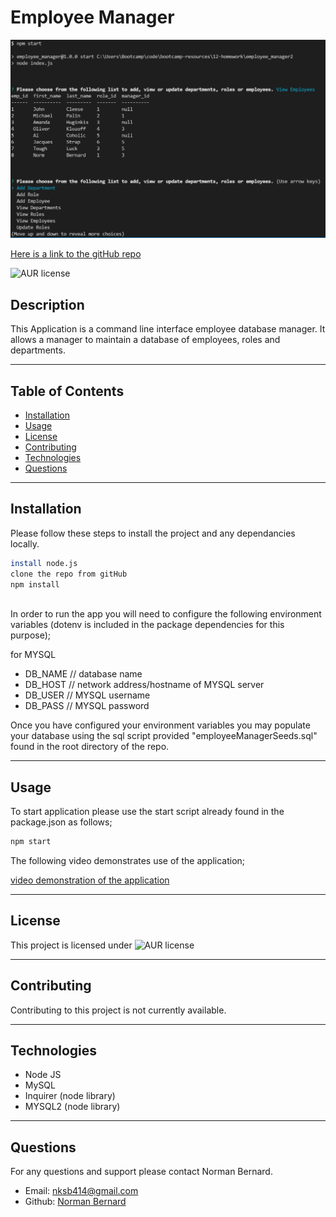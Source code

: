 # Employee Manager
 
  
  ![alt text](./images/screenshot.PNG)
  
[Here is a link to the gitHub repo](https://github.com/Normksb/employee-manager)  

![AUR license](https://img.shields.io/static/v1?label=License&message=MIT&color=blue)

## Description
This Application is a command line interface employee database manager. It allows a manager to maintain a database of employees, roles and departments.


---
## Table of Contents

- [Installation](#installation)
- [Usage](#usage)
- [License](#license)
- [Contributing](#contributing)
- [Technologies](#technologies)
- [Questions](#questions)

---
## Installation  
  
Please follow these steps to install the project and any dependancies locally.

```bash
install node.js
clone the repo from gitHub
npm install
 
```

In order to run the app you will need to configure the following environment variables (dotenv is included in the package dependencies for this purpose);

for MYSQL
- DB_NAME  // database name
- DB_HOST  // network address/hostname of MYSQL server
- DB_USER  // MYSQL username
- DB_PASS  // MYSQL password

Once you have configured your environment variables you may populate your database using the sql script provided "employeeManagerSeeds.sql" found in the root directory of the repo.


---
## Usage

 
To start application please use the start script already found in the package.json as follows;

```bash
npm start
```
The following video demonstrates use of the application;

[video demonstration of the application](https://drive.google.com/file/d/1op39GGw8jlgVmDJwZgR511o7FX8u1TkQ/view)  

---
## License

This project is licensed under ![AUR license](https://img.shields.io/static/v1?label=License&message=MIT&color=blue)

---
## Contributing

Contributing to this project is not currently available.


---

## Technologies


- Node JS
- MySQL
- Inquirer (node library)
- MYSQL2 (node library)

---

## Questions

For any questions and support please contact Norman Bernard.  
- Email: nksb414@gmail.com
- Github: [Norman Bernard](https://github.com/Normksb)